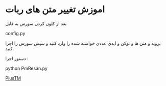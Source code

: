 
# اموزش تغییر متن های ربات


بعد از کلون کردن سورس به فايل 

config.py

برويد و متن ها و توکن و ايدي عددي خواسته شده را وارد کنيد و سپس سورس را اجرا کنيد.

دستور اجرا :

python PmResan.py

[PlusTM](https://telegram.me/PlusTM)
